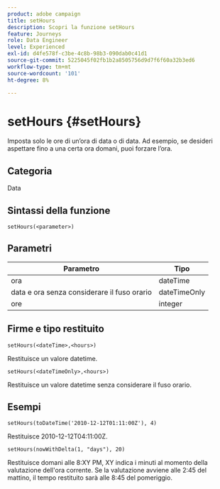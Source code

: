 ```yaml
---
product: adobe campaign
title: setHours
description: Scopri la funzione setHours
feature: Journeys
role: Data Engineer
level: Experienced
exl-id: d4fe578f-c3be-4c8b-98b3-090dab0c41d1
source-git-commit: 5225045f02fb1b2a8505756d9d7f6f60a32b3ed6
workflow-type: tm+mt
source-wordcount: '101'
ht-degree: 8%

---
```


# setHours {#setHours}

Imposta solo le ore di un’ora di data o di data. Ad esempio, se desideri aspettare fino a una certa ora domani, puoi forzare l’ora.

## Categoria

Data

## Sintassi della funzione

`setHours(<parameter>)`

## Parametri

| Parametro | Tipo |
|--- |--- |
| ora | dateTime |
| data e ora senza considerare il fuso orario | dateTimeOnly |
| ore | integer |

## Firme e tipo restituito

`setHours(<dateTime>,<hours>)`

Restituisce un valore datetime.

`setHours(<dateTimeOnly>,<hours>)`

Restituisce un valore datetime senza considerare il fuso orario.

## Esempi

`setHours(toDateTime('2010-12-12T01:11:00Z'), 4)`

Restituisce 2010-12-12T04:11:00Z.

`setHours(nowWithDelta(1, "days"), 20)`

Restituisce domani alle 8:XY PM, XY indica i minuti al momento della valutazione dell&#39;ora corrente. Se la valutazione avviene alle 2:45 del mattino, il tempo restituito sarà alle 8:45 del pomeriggio.
